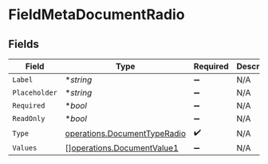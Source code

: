 # FieldMetaDocumentRadio


## Fields

| Field                                                                        | Type                                                                         | Required                                                                     | Description                                                                  |
| ---------------------------------------------------------------------------- | ---------------------------------------------------------------------------- | ---------------------------------------------------------------------------- | ---------------------------------------------------------------------------- |
| `Label`                                                                      | **string*                                                                    | :heavy_minus_sign:                                                           | N/A                                                                          |
| `Placeholder`                                                                | **string*                                                                    | :heavy_minus_sign:                                                           | N/A                                                                          |
| `Required`                                                                   | **bool*                                                                      | :heavy_minus_sign:                                                           | N/A                                                                          |
| `ReadOnly`                                                                   | **bool*                                                                      | :heavy_minus_sign:                                                           | N/A                                                                          |
| `Type`                                                                       | [operations.DocumentTypeRadio](../../models/operations/documenttyperadio.md) | :heavy_check_mark:                                                           | N/A                                                                          |
| `Values`                                                                     | [][operations.DocumentValue1](../../models/operations/documentvalue1.md)     | :heavy_minus_sign:                                                           | N/A                                                                          |